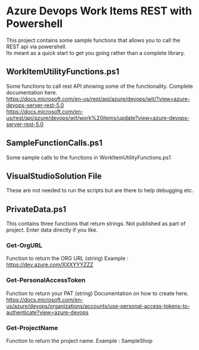 # Azure Devops Work Items REST with Powershell
This project contains some sample functions that allows you to call the REST api via powershell.  
Its meant as a quick start to get you going rather than a complete library.

## WorkItemUtilityFunctions.ps1
Some functions to call rest API showing some of the functionality.  Complete documentation here.  
https://docs.microsoft.com/en-us/rest/api/azure/devops/wit/?view=azure-devops-server-rest-5.0  
https://docs.microsoft.com/en-us/rest/api/azure/devops/wit/work%20items/update?view=azure-devops-server-rest-5.0  

## SampleFunctionCalls.ps1
Some sample calls to the functions in WorkItemUtilityFunctions.ps1

## VisualStudioSolution File
These are not needed to run the scripts but are there to help debugging etc.

## PrivateData.ps1
This contains three functions that return strings.  Not published as part of project.  Enter data directly if you like.

### Get-OrgURL
Function to return the ORG URL (string)
Example : https://dev.azure.com/XXXYYYZZZ

### Get-PersonalAccessToken
Function to return your PAT (string)
Documentation on how to create here.   
https://docs.microsoft.com/en-us/azure/devops/organizations/accounts/use-personal-access-tokens-to-authenticate?view=azure-devops

### Get-ProjectName
Function to return the project name.
Example : SampleShop

